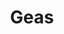 ---
title: "Geas"
permalink: /spells/geas/
tags:
  - Spell
  - 5th Level
  - Enchantment
available_for:
  - Bard
  - Cleric
  - Druid
  - Paladin
  - Wizard
level: "5th Level"
school: "Enchantment"
range: "60 ft"
comp:
  - V
duration: "30 Days"
cast_time: "1 Minute"
attack: "WIS Save"
description: |
  You place a magical command on a creature that you can see within range, forcing it to carry out some service or refrain from some action or course of activity as you decide. If the creature can understand you, it must succeed on a wisdom saving throw or become charmed by you for the duration. While the creature is charmed by you, it takes 5d10 psychic damage each time it acts in a manner directly counter to your instructions, but no more than once each day. A creature that can't understand you is unaffected by the spell.

  You can issue any command you choose, short of an activity that would result in certain death. Should you issue a suicidal command, the spell ends.

  You can end the spell early by using an action to dismiss it. A remove curse, greater restoration, or wish spell also ends it.

  **At higher levels.** When you cast this spell using a spell slot of 7th or 8th level, the duration is 1 year. When you cast this spell using a spell slot of 9th level, the spell lasts until it is ended by one of the spells mentioned above.
excerpt: "You place a magical command on a creature that you can see within range, forcing it to carry out some service or refrain from some action or course of activity as you decide."
source: "Basic Rules"
---